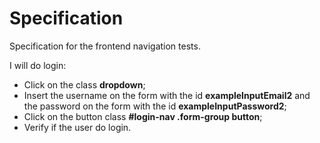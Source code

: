 
# Specification

Specification for the frontend navigation tests.

I will do login:

* Click on the class **dropdown**;
* Insert the username on the form with the id **exampleInputEmail2** and the password on the form with the id **exampleInputPassword2**;
* Click on the button class **#login-nav .form-group button**;
* Verify if the user do login.